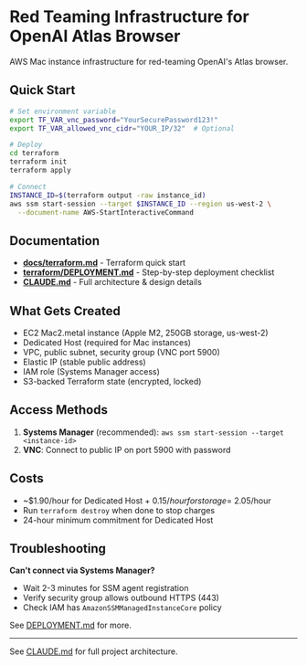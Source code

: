 # Red Teaming Infrastructure for OpenAI Atlas Browser

AWS Mac instance infrastructure for red-teaming OpenAI's Atlas browser.

## Quick Start

```bash
# Set environment variable
export TF_VAR_vnc_password="YourSecurePassword123!"
export TF_VAR_allowed_vnc_cidr="YOUR_IP/32"  # Optional

# Deploy
cd terraform
terraform init
terraform apply

# Connect
INSTANCE_ID=$(terraform output -raw instance_id)
aws ssm start-session --target $INSTANCE_ID --region us-west-2 \
  --document-name AWS-StartInteractiveCommand
```

## Documentation

- **[docs/terraform.md](./docs/terraform.md)** - Terraform quick start
- **[terraform/DEPLOYMENT.md](docs/DEPLOYMENT.md)** - Step-by-step deployment checklist
- **[CLAUDE.md](./CLAUDE.md)** - Full architecture & design details

## What Gets Created

- EC2 Mac2.metal instance (Apple M2, 250GB storage, us-west-2)
- Dedicated Host (required for Mac instances)
- VPC, public subnet, security group (VNC port 5900)
- Elastic IP (stable public address)
- IAM role (Systems Manager access)
- S3-backed Terraform state (encrypted, locked)

## Access Methods

1. **Systems Manager** (recommended): `aws ssm start-session --target <instance-id>`
2. **VNC**: Connect to public IP on port 5900 with password

## Costs

- ~$1.90/hour for Dedicated Host + $0.15/hour for storage = ~$2.05/hour
- Run `terraform destroy` when done to stop charges
- 24-hour minimum commitment for Dedicated Host

## Troubleshooting

**Can't connect via Systems Manager?**
- Wait 2-3 minutes for SSM agent registration
- Verify security group allows outbound HTTPS (443)
- Check IAM has `AmazonSSMManagedInstanceCore` policy

See [DEPLOYMENT.md](docs/DEPLOYMENT.md#troubleshooting-during-deployment) for more.

---

See [CLAUDE.md](./CLAUDE.md) for full project architecture.